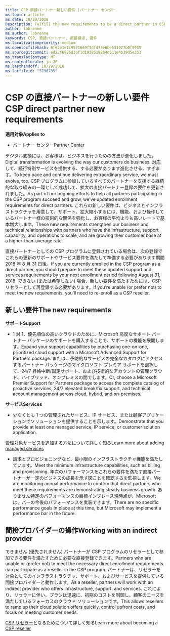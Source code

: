 ```yaml
---
title: CSP 直接パートナー新しい要件 |パートナー センター
ms.topic: article
ms.date: 10/29/2018
Description: Fulfill the new requirements to be a direct partner in CSP
author: labrenne
ms.author: labrenne
keywords: CSP, 直接パートナー, 直接請求, 要件
ms.localizationpriority: medium
ms.openlocfilehash: 6f62e1e1c9571669f7dfd73e6be531027b0f9935
ms.sourcegitcommit: ed22f6825d3af1d19385198b4d511e4b39d5e353
ms.translationtype: MT
ms.contentlocale: ja-JP
ms.lasthandoff: 10/29/2018
ms.locfileid: "5796735"
---
```

# <a name="csp-direct-partner-new-requirements"></a><span data-ttu-id="58cff-103">CSP の直接パートナーの新しい要件</span><span class="sxs-lookup"><span data-stu-id="58cff-103">CSP direct partner new requirements</span></span>

**<span data-ttu-id="58cff-104">適用対象</span><span class="sxs-lookup"><span data-stu-id="58cff-104">Applies to</span></span>**

- <span data-ttu-id="58cff-105">パートナー センター</span><span class="sxs-lookup"><span data-stu-id="58cff-105">Partner Center</span></span>

<span data-ttu-id="58cff-106">デジタル変換には、お客様は、ビジネスを行うための方法が進化しました。</span><span class="sxs-lookup"><span data-stu-id="58cff-106">Digital transformation is evolving the way our customers do business.</span></span> <span data-ttu-id="58cff-107">対応して、続行特別サービスを提供する、する必要があります進化させる、すぎます。</span><span class="sxs-lookup"><span data-stu-id="58cff-107">To keep pace and continue delivering extraordinary service, we must evolve, too.</span></span> <span data-ttu-id="58cff-108">CSP プログラムに参加しているすべてのパートナーを支援する継続的な取り組みの一環として成功して、拡大の直接パートナー登録の要件を更新されました。</span><span class="sxs-lookup"><span data-stu-id="58cff-108">As part of our ongoing efforts to help all partners participating in the CSP program succeed and grow, we’ve updated enrollment requirements for direct partners.</span></span> <span data-ttu-id="58cff-109">これらの新しい要件は、ビジネスとインフラストラクチャを用意して、サポート、拡大縮小するには、機能、および操作しているパートナー様の技術的な関係を強化し、お客様の平均よりも高いレートで基本増大します。</span><span class="sxs-lookup"><span data-stu-id="58cff-109">These new requirements strengthen our business and technical relationships with partners who have the infrastructure, support capability, and operations to scale, and are growing their customer base at a higher-than-average rate.</span></span>

<span data-ttu-id="58cff-110">直接パートナーとしての CSP プログラムに登録されている場合は、次の登録でこれらの更新のサポートやサービス要件を満たして準備する必要があります期間 2018 年 8 月 31 日後。</span><span class="sxs-lookup"><span data-stu-id="58cff-110">If you are currently enrolled in the CSP program as a direct partner, you should prepare to meet these updated support and services requirements by your next enrollment period following August 31, 2018.</span></span> <span data-ttu-id="58cff-111">できない (または希望しない) 場合、新しい要件を満たすためには、CSP リセラーとして再登録する必要があります。</span><span class="sxs-lookup"><span data-stu-id="58cff-111">If you’re unable (or prefer not) to meet the new requirements, you’ll need to re-enroll as a CSP reseller.</span></span>

## <a name="the-new-requirements"></a><span data-ttu-id="58cff-112">新しい要件</span><span class="sxs-lookup"><span data-stu-id="58cff-112">The new requirements</span></span>

**<span data-ttu-id="58cff-113">サポート</span><span class="sxs-lookup"><span data-stu-id="58cff-113">Support</span></span>**

- <span data-ttu-id="58cff-114">1 対 1、優先順位の高いクラウドのために、Microsoft 高度なサポート パートナー パッケージのサポートを購入することで、サポートの機能を展開します。</span><span class="sxs-lookup"><span data-stu-id="58cff-114">Expand your support capabilities by purchasing one-on-one, prioritized cloud support with a Microsoft Advanced Support for Partners package.</span></span> <span data-ttu-id="58cff-115">または、予防的なサービスの完全なカタログにアクセスするパートナー パッケージのマイクロソフト プレミア サポートを選択して、24/7 昇格中断/固定サポート、および技術的なアカウントの管理クラウド、ハイブリッド、オンプレミスの間でします。</span><span class="sxs-lookup"><span data-stu-id="58cff-115">Or, choose a Microsoft Premier Support for Partners package to access the complete catalog of proactive services, 24/7 elevated break/fix support, and technical account management across cloud, hybrid, and on-premises.</span></span> 

**<span data-ttu-id="58cff-116">サービス</span><span class="sxs-lookup"><span data-stu-id="58cff-116">Services</span></span>**

- <span data-ttu-id="58cff-117">少なくとも 1 つの管理されたサービス、IP サービス、または顧客アプリケーションでソリューションを提供することを示します。</span><span class="sxs-lookup"><span data-stu-id="58cff-117">Demonstrate that you provide at least one managed service, IP service, or customer solution application.</span></span> 

<span data-ttu-id="58cff-118">[管理対象サービス](https://partner.microsoft.com/business-opportunities/managed-services-provider)を追加する方法について詳しく知る</span><span class="sxs-lookup"><span data-stu-id="58cff-118">Learn more about adding [managed services](https://partner.microsoft.com/business-opportunities/managed-services-provider)</span></span> 

- <span data-ttu-id="58cff-119">請求とプロビジョニングなど、最小限のインフラストラクチャ機能を満たしています。</span><span class="sxs-lookup"><span data-stu-id="58cff-119">Meet the minimum infrastructure capabilities, such as billing and provisioning.</span></span>
<span data-ttu-id="58cff-120">年次のパフォーマンスをこれらの要件を満たす直接パートナーが一定のビジネスの成長を示す図ことを確認するを監視します。</span><span class="sxs-lookup"><span data-stu-id="58cff-120">We are monitoring annual performance to confirm that direct partners who meet these requirements are demonstrating steady business growth.</span></span> <span data-ttu-id="58cff-121">ありません特定のパフォーマンスの目標インプレース現時点が、Microsoft は、バーの今後のパフォーマンスを実装できます。</span><span class="sxs-lookup"><span data-stu-id="58cff-121">There are no specific performance goals in place at this time, but Microsoft may implement a performance bar in the future.</span></span> 

## <a name="working-with-an-indirect-provider"></a><span data-ttu-id="58cff-122">間接プロバイダーの操作</span><span class="sxs-lookup"><span data-stu-id="58cff-122">Working with an indirect provider</span></span>

<span data-ttu-id="58cff-123">できません (優先されません) パートナーが CSP プログラムのリセラーとして参加できる要件を満たすために必要な直接登録できます。</span><span class="sxs-lookup"><span data-stu-id="58cff-123">Partners who are unable or (prefer not) to meet the necessary direct enrollment requirements can participate as a reseller in the CSP program.</span></span> <span data-ttu-id="58cff-124">パートナーは、リセラーを対象としてのインフラストラクチャ、サポート、およびサービスを提供している間接プロバイダーと動作します。</span><span class="sxs-lookup"><span data-stu-id="58cff-124">As a reseller, partners will work with an indirect provider who offers infrastructure, support, and services.</span></span> <span data-ttu-id="58cff-125">これにより、リセラーに伴い、プランは迅速に、初期のコストを制御し、顧客のニーズを満たしているフォーカスのクラウド ソリューションです。</span><span class="sxs-lookup"><span data-stu-id="58cff-125">This allows resellers to ramp up their cloud solution offers quickly, control upfront costs, and focus on meeting customer needs.</span></span>  

<span data-ttu-id="58cff-126">[CSP リセラー](https://partner.microsoft.com/cloud-solution-provider)となるためについて詳しく知る</span><span class="sxs-lookup"><span data-stu-id="58cff-126">Learn more about becoming a [CSP reseller](https://partner.microsoft.com/cloud-solution-provider)</span></span>



